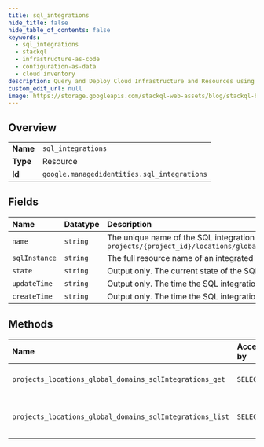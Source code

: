 ```yaml
---
title: sql_integrations
hide_title: false
hide_table_of_contents: false
keywords:
  - sql_integrations
  - stackql
  - infrastructure-as-code
  - configuration-as-data
  - cloud inventory
description: Query and Deploy Cloud Infrastructure and Resources using SQL
custom_edit_url: null
image: https://storage.googleapis.com/stackql-web-assets/blog/stackql-blog-post-featured-image.png
---
```

  
    

## Overview
<table><tbody>
<tr><td><b>Name</b></td><td><code>sql_integrations</code></td></tr>
<tr><td><b>Type</b></td><td>Resource</td></tr>
<tr><td><b>Id</b></td><td><code>google.managedidentities.sql_integrations</code></td></tr>
</tbody></table>

## Fields
| Name | Datatype | Description |
|:-----|:---------|:------------|
| `name` | `string` | The unique name of the SQL integration in the form of `projects/{project_id}/locations/global/domains/{domain_name}/sqlIntegrations/{sql_integration}` |
| `sqlInstance` | `string` | The full resource name of an integrated SQL instance |
| `state` | `string` | Output only. The current state of the SQL integration. |
| `updateTime` | `string` | Output only. The time the SQL integration was updated. |
| `createTime` | `string` | Output only. The time the SQL integration was created. |
## Methods
| Name | Accessible by | Required Params | Description |
|:-----|:--------------|:----------------|:------------|
| `projects_locations_global_domains_sqlIntegrations_get` | `SELECT` | `name` | Gets details of a single sqlIntegration. |
| `projects_locations_global_domains_sqlIntegrations_list` | `SELECT` | `parent` | Lists SqlIntegrations in a given domain. |
